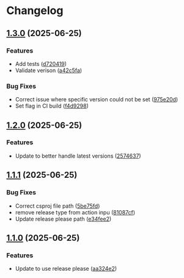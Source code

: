 # Changelog

## [1.3.0](https://github.com/maxs-rose/TailwindBuild/compare/v1.2.0...v1.3.0) (2025-06-25)


### Features

* Add tests ([d720419](https://github.com/maxs-rose/TailwindBuild/commit/d720419796b95511b63cb2f2e0905c1a48703869))
* Validate verison ([a42c5fa](https://github.com/maxs-rose/TailwindBuild/commit/a42c5fa57ddd75d5856719ad13f57add13998b27))


### Bug Fixes

* Correct issue where specific version could not be set ([975e20d](https://github.com/maxs-rose/TailwindBuild/commit/975e20da6f50608e94f2566bad464ba9361a8dcb))
* Set flag in CI build ([f4d9298](https://github.com/maxs-rose/TailwindBuild/commit/f4d9298662fd327903d4b787336c45de93c6e6bc))

## [1.2.0](https://github.com/maxs-rose/TailwindBuild/compare/v1.1.1...v1.2.0) (2025-06-25)


### Features

* Update to better handle latest versions ([2574637](https://github.com/maxs-rose/TailwindBuild/commit/257463743d4c43224903cec057349d3e26f58750))

## [1.1.1](https://github.com/maxs-rose/TailwindBuild/compare/v1.1.0...v1.1.1) (2025-06-25)


### Bug Fixes

* Correct csproj file path ([5be75fd](https://github.com/maxs-rose/TailwindBuild/commit/5be75fd49f1a6e796df39a51e3bde7ab98951cd0))
* remove release type from action inpu ([81087cf](https://github.com/maxs-rose/TailwindBuild/commit/81087cf6e8cadb93b22c229cbbc54bbd88ee37f6))
* Update release please path ([e34fee2](https://github.com/maxs-rose/TailwindBuild/commit/e34fee225c1f998f3f22e6e404abc41a7760689e))

## [1.1.0](https://github.com/maxs-rose/TailwindBuild/compare/v1.0.0...v1.1.0) (2025-06-25)


### Features

* Update to use release please ([aa324e2](https://github.com/maxs-rose/TailwindBuild/commit/aa324e236a0a46192bb4142a15c0273417902d9f))
